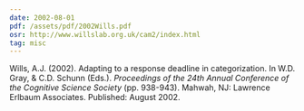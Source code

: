 ```yaml
---
date: 2002-08-01
pdf: /assets/pdf/2002Wills.pdf
osr: http://www.willslab.org.uk/cam2/index.html
tag: misc
---
```


Wills, A.J. (2002). Adapting to a response deadline in categorization. In W.D. Gray, & C.D. Schunn (Eds.). _Proceedings of the 24th Annual Conference of the Cognitive Science Society_ (pp. 938-943). Mahwah, NJ: Lawrence Erlbaum Associates. Published: August 2002.

